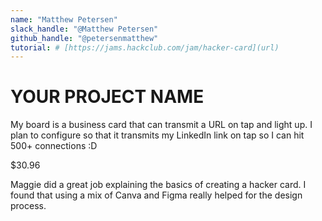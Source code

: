 ```yaml
---
name: "Matthew Petersen"
slack_handle: "@Matthew Petersen"
github_handle: "@petersenmatthew"
tutorial: # [https://jams.hackclub.com/jam/hacker-card](url)
---
```


# YOUR PROJECT NAME

<!-- Describe your board in 2-3 sentences. What are you making? What will it do? -->
My board is a business card that can transmit a URL on tap and light up. I plan to configure so that it transmits my LinkedIn link on tap so I can hit 500+ connections :D
<!-- How much is it going to cost? -->
$30.96
<!-- Tell us a little bit about your design process. What were some challenges? What helped? ***Totally optional*** -->
Maggie did a great job explaining the basics of creating a hacker card. I found that using a mix of Canva and Figma really helped for the design process.
